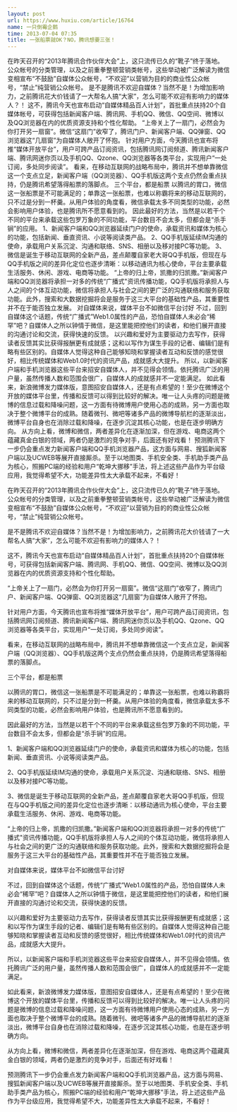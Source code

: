 ```yaml
---
layout: post
url: https://www.huxiu.com/article/16764
name: 一只倒霉企鹅
time: 2013-07-04 07:35
title: 一张船票就OK？NO，腾讯想要三张！
---
```

在昨天召开的“2013年腾讯合作伙伴大会”上，这只流传已久的“靴子”终于落地。公众帐号的分类管理，以及之前重拳整顿营销类帐号，这些举动被广泛解读为微信变相宣布“不鼓励”自媒体公众帐号，“不欢迎”以营销为目的的商业性公众帐号，“禁止”纯营销公众帐号。 是不是腾讯不欢迎自媒体？当然不是！为增加影响力，之前腾讯花大价钱请了一大帮名人搞“大家”，怎么可能不欢迎有影响力的媒体人？！ 这不，腾讯今天也宣布启动“自媒体精品百人计划”，首批重点扶持20个自媒体帐号，可获得包括新闻客户端、腾讯网、手机QQ、微信、QQ空间、微博以及QQ浏览器在内的优质资源支持和个性化帮助。 “上帝关上了一扇门，必然会为你打开另一扇窗”。微信“这扇门”收窄了，腾讯门户、新闻客户端、QQ弹窗、QQ浏览器这“几扇窗”为自媒体人敞开了怀抱。 针对用户方面，今天腾讯也宣布将推“媒体开放平台”，用户可跨产品订阅资讯，包括腾讯网订阅频道、腾讯新闻客户端、腾讯网迷你页以及手机QQ、Qzone、QQ浏览器等各类平台，实现用户“一处订阅，多处同步阅读”。 看来，在移动互联网的战略布局中，腾讯并不想单靠微信这一个支点立足，新闻客户端（QQ浏览器）、QQ手机版这两个支点仍然会重点扶持，仍是腾讯希望落得船票的落脚点。 三个平台，都是船票 以腾讯的胃口，微信这一张船票是不可能满足的；单靠这一张船票，也难以称霸将来的移动互联网的，只不过是分到一杯羹。从用户体验的角度看，微信承载太多不同类型的功能，必然会影响用户体验，也是腾讯所不愿意看到的。 因此最好的方法，当然是以若干个不同的平台来承载这些包罗万象的不同功能，平台数目不会太多，但都会是“杀手锏”的应用。 1、新闻客户端和QQ浏览器延续门户的使命，承载资讯和媒体为核心的功能，包括新闻、垂直资讯、小说等阅读类产品。 2、QQ手机版延续IM沟通的使命，承载用户关系沉淀、沟通和联络、SNS、相册以及移对接PC等功能。 3、微信是诞生于移动互联网的全新产品，差点颠覆自家老大哥QQ手机版，但现在与QQ手机版之间的差异化定位也逐步清晰：以移动通讯为核心使命，平台主要承载生活服务、休闲、游戏、电商等功能。 “上帝的归上帝，凯撒的归凯撒。”新闻客户端和QQ浏览器将承担一对多的传统“广播式"资讯传播功能，QQ手机版将承担人与人之间的个体互动功能，微信将承担人与社会之间的更广泛的沟通联络和服务获取功能。此外，搜索和大数据挖掘将会是服务于这三大平台的基础性产品，其重要性并不在于能否独立发展。 对自媒体来说，媒体平台不如微信平台讨好 不过，回到自媒体这个话题，传统“广播式”Web1.0属性的产品，恐怕自媒体人未必会“稀罕”吧？自媒体人之所以钟情于微信，是这里能把控他们的读者，和他们展开直接的沟通讨论和交流，获得快速的反馈。 以兴趣和爱好为主要驱动力去写作，获得读者反馈其实比获得报酬更有成就感；这和以写作为谋生手段的记者、编辑们是有略有些区别的。自媒体人觉得这种自己能够知晓和掌握读者互动和反馈的感觉很好，相比传统媒体和Web1.0时代的资讯产品，成就感大大提升。 所以，以新闻客户端和手机浏览器这些平台来招安自媒体人，并不见得会领情。依托腾讯广泛的用户量，虽然传播人数和范围会很广，自媒体人的成就感并不一定能满足。 如此看来，新浪微博发力媒体版，意图招安自媒体人，还是有点希望的！至少在微博这个开放的媒体平台里，传播和反馈可以得到比较好的解决。唯一让人头疼的问题是微博的信息过载和降噪问题，这一方面有待微博用户使用心态的成熟，另一方面也取决于整个微博平台的成熟。随着微刊、微吧等诸多产品的微博导航栏的逐渐淡出，微博平台自身也在消除过载和降噪，在逐步沉淀其核心功能，也是在逐步明确方向。 从方向上看，微博和微信，两者差异化在逐渐加深，但在游戏、电商这两个蕴藏真金白银的领域，两者仍是激烈的竞争对手，后面还有好戏看！ 预测腾讯下一步仍会重点发力新闻客户端和QQ手机浏览器产品，这方面与网易、搜狐新闻客户端以及UCWEB等展开直接厮杀。至于以地图类、手机安全类、手机助手类产品为核心，照搬PC端的经验和用户“乾坤大挪移”手法，将上述这些产品作为平台级应用，我觉得希望不大，功能差异性太大承载不起来，不看好！

在昨天召开的“2013年腾讯合作伙伴大会”上，这只流传已久的“靴子”终于落地。公众帐号的分类管理，以及之前重拳整顿营销类帐号，这些举动被广泛解读为微信变相宣布“不鼓励”自媒体公众帐号，“不欢迎”以营销为目的的商业性公众帐号，“禁止”纯营销公众帐号。

是不是腾讯不欢迎自媒体？当然不是！为增加影响力，之前腾讯花大价钱请了一大帮名人搞“大家”，怎么可能不欢迎有影响力的媒体人？！

这不，腾讯今天也宣布启动“自媒体精品百人计划”，首批重点扶持20个自媒体帐号，可获得包括新闻客户端、腾讯网、手机QQ、微信、QQ空间、微博以及QQ浏览器在内的优质资源支持和个性化帮助。

“上帝关上了一扇门，必然会为你打开另一扇窗”。微信“这扇门”收窄了，腾讯门户、新闻客户端、QQ弹窗、QQ浏览器这“几扇窗”为自媒体人敞开了怀抱。

针对用户方面，今天腾讯也宣布将推“媒体开放平台”，用户可跨产品订阅资讯，包括腾讯网订阅频道、腾讯新闻客户端、腾讯网迷你页以及手机QQ、Qzone、QQ浏览器等各类平台，实现用户“一处订阅，多处同步阅读”。

看来，在移动互联网的战略布局中，腾讯并不想单靠微信这一个支点立足，新闻客户端（QQ浏览器）、QQ手机版这两个支点仍然会重点扶持，仍是腾讯希望落得船票的落脚点。

三个平台，都是船票

以腾讯的胃口，微信这一张船票是不可能满足的；单靠这一张船票，也难以称霸将来的移动互联网的，只不过是分到一杯羹。从用户体验的角度看，微信承载太多不同类型的功能，必然会影响用户体验，也是腾讯所不愿意看到的。

因此最好的方法，当然是以若干个不同的平台来承载这些包罗万象的不同功能，平台数目不会太多，但都会是“杀手锏”的应用。

1、新闻客户端和QQ浏览器延续门户的使命，承载资讯和媒体为核心的功能，包括新闻、垂直资讯、小说等阅读类产品。

2、QQ手机版延续IM沟通的使命，承载用户关系沉淀、沟通和联络、SNS、相册以及移对接PC等功能。

3、微信是诞生于移动互联网的全新产品，差点颠覆自家老大哥QQ手机版，但现在与QQ手机版之间的差异化定位也逐步清晰：以移动通讯为核心使命，平台主要承载生活服务、休闲、游戏、电商等功能。

“上帝的归上帝，凯撒的归凯撒。”新闻客户端和QQ浏览器将承担一对多的传统“广播式"资讯传播功能，QQ手机版将承担人与人之间的个体互动功能，微信将承担人与社会之间的更广泛的沟通联络和服务获取功能。此外，搜索和大数据挖掘将会是服务于这三大平台的基础性产品，其重要性并不在于能否独立发展。

对自媒体来说，媒体平台不如微信平台讨好

不过，回到自媒体这个话题，传统“广播式”Web1.0属性的产品，恐怕自媒体人未必会“稀罕”吧？自媒体人之所以钟情于微信，是这里能把控他们的读者，和他们展开直接的沟通讨论和交流，获得快速的反馈。

以兴趣和爱好为主要驱动力去写作，获得读者反馈其实比获得报酬更有成就感；这和以写作为谋生手段的记者、编辑们是有略有些区别的。自媒体人觉得这种自己能够知晓和掌握读者互动和反馈的感觉很好，相比传统媒体和Web1.0时代的资讯产品，成就感大大提升。

所以，以新闻客户端和手机浏览器这些平台来招安自媒体人，并不见得会领情。依托腾讯广泛的用户量，虽然传播人数和范围会很广，自媒体人的成就感并不一定能满足。

如此看来，新浪微博发力媒体版，意图招安自媒体人，还是有点希望的！至少在微博这个开放的媒体平台里，传播和反馈可以得到比较好的解决。唯一让人头疼的问题是微博的信息过载和降噪问题，这一方面有待微博用户使用心态的成熟，另一方面也取决于整个微博平台的成熟。随着微刊、微吧等诸多产品的微博导航栏的逐渐淡出，微博平台自身也在消除过载和降噪，在逐步沉淀其核心功能，也是在逐步明确方向。

从方向上看，微博和微信，两者差异化在逐渐加深，但在游戏、电商这两个蕴藏真金白银的领域，两者仍是激烈的竞争对手，后面还有好戏看！

预测腾讯下一步仍会重点发力新闻客户端和QQ手机浏览器产品，这方面与网易、搜狐新闻客户端以及UCWEB等展开直接厮杀。至于以地图类、手机安全类、手机助手类产品为核心，照搬PC端的经验和用户“乾坤大挪移”手法，将上述这些产品作为平台级应用，我觉得希望不大，功能差异性太大承载不起来，不看好！

